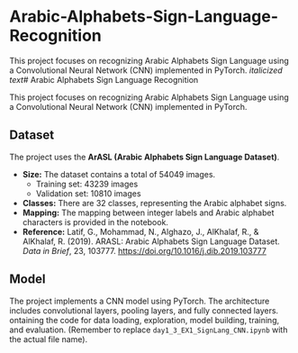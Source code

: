 # Arabic-Alphabets-Sign-Language-Recognition
 This project focuses on recognizing Arabic Alphabets Sign Language using a Convolutional Neural Network (CNN) implemented in PyTorch.
*italicized text*# Arabic Alphabets Sign Language Recognition

This project focuses on recognizing Arabic Alphabets Sign Language using a Convolutional Neural Network (CNN) implemented in PyTorch.

## Dataset

The project uses the **ArASL (Arabic Alphabets Sign Language Dataset)**.

-   **Size:** The dataset contains a total of 54049 images.
    -   Training set: 43239 images
    -   Validation set: 10810 images
-   **Classes:** There are 32 classes, representing the Arabic alphabet signs.
-   **Mapping:** The mapping between integer labels and Arabic alphabet characters is provided in the notebook.
-   **Reference:** Latif, G., Mohammad, N., Alghazo, J., AlKhalaf, R., & AlKhalaf, R. (2019). ARASL: Arabic Alphabets Sign Language Dataset. *Data in Brief*, 23, 103777. https://doi.org/10.1016/j.dib.2019.103777

## Model

The project implements a CNN model using PyTorch. The architecture includes convolutional layers, pooling layers, and fully connected layers.
ontaining the code for data loading, exploration, model building, training, and evaluation. (Remember to replace `day1_3_EX1_SignLang_CNN.ipynb` with the actual file name).
